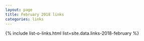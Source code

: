 ```yaml
---
layout: page
title: February 2018 links
categories: links
---
```


{% include list-o-links.html list=site.data.links-2018-february %}
